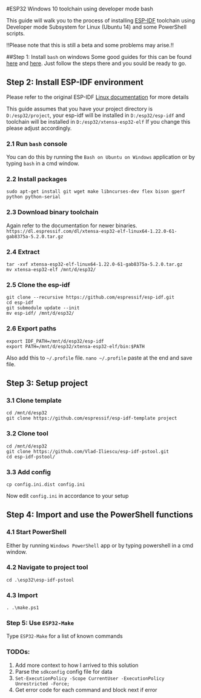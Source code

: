 #ESP32 Windows 10 toolchain using developer mode bash

This guide will walk you to the process of installing [ESP-IDF](https://github.com/espressif/esp-idf) toolchain 
using Developer mode Subsystem for Linux (Ubuntu 14) and some PowerShell scripts. 

!!Please note that this is still a beta and some problems may arise.!!

##Step 1: Install `bash` on windows
Some good guides for this can be found [here](http://www.windowscentral.com/how-install-bash-shell-command-line-windows-10)
and [here](http://www.windowscentral.com/how-install-bash-shell-command-line-windows-10). Just follow the steps there and 
you sould be ready to go.

## Step 2: Install ESP-IDF environment
Please refer to the original ESP-IDF [Linux documentation](https://esp-idf.readthedocs.io/en/latest/linux-setup.html) for more details

This guide assumes that you have your project directory is `D:/esp32/project`, your esp-idf will be installed in `D:/esp32/esp-idf`
and toolchain will be installed in `D:/esp32/xtensa-esp32-elf`
If you change this please adjust accordingly.

### 2.1 Run `bash` console
You can do this by running the `Bash on Ubuntu on Windows` application or by typing `bash` in a cmd window.
### 2.2 Install packages
`sudo apt-get install git wget make libncurses-dev flex bison gperf python python-serial`
### 2.3 Download binary toolchain
Again refer to the documentation for newer binaries.
 `https://dl.espressif.com/dl/xtensa-esp32-elf-linux64-1.22.0-61-gab8375a-5.2.0.tar.gz`
### 2.4 Extract
```
tar -xvf xtensa-esp32-elf-linux64-1.22.0-61-gab8375a-5.2.0.tar.gz
mv xtensa-esp32-elf /mnt/d/esp32/
```
### 2.5 Clone the esp-idf
```
git clone --recursive https://github.com/espressif/esp-idf.git
cd esp-idf
git submodule update --init
mv esp-idf/ /mnt/d/esp32/
```
### 2.6 Export paths
```
export IDF_PATH=/mnt/d/esp32/esp-idf
export PATH=/mnt/d/esp32/xtensa-esp32-elf/bin:$PATH
```
Also add this to `~/.profile` file.
`nano ~/.profile` paste at the end and save file.

## Step 3: Setup project
### 3.1 Clone template
```
cd /mnt/d/esp32
git clone https://github.com/espressif/esp-idf-template project
```
### 3.2 Clone tool
```
cd /mnt/d/esp32
git clone https://github.com/Vlad-Iliescu/esp-idf-pstool.git
cd esp-idf-pstool/
```
### 3.3 Add config
```
cp config.ini.dist config.ini
```
Now edit `config.ini` in accordance to your setup

## Step 4: Import and use the PowerShell functions
### 4.1 Start PowerShell
Either by running `Windows PowerShell` app or by typing powershell in a cmd window.
### 4.2 Navigate to project tool
`cd .\esp32\esp-idf-pstool`
### 4.3 Import
`. .\make.ps1`

### Step 5: Use `ESP32-Make`
Type `ESP32-Make` for a list of known commands

### TODOs:
1. Add more context to how I arrived to this solution
2. Parse the `sdkconfig` config file for data
3. `Set-ExecutionPolicy -Scope CurrentUser -ExecutionPolicy Unrestricted -Force;`
4. Get error code for each command and block next if error
